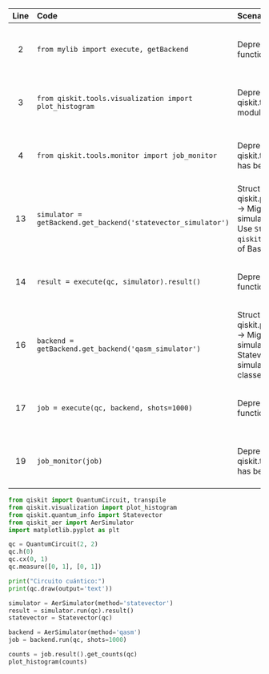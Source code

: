 | Line | Code | Scenario | Reference | Artifact | Refactoring |
| :--: | :--- | :------- | :-------: | :------- | :---------- |
| 2 | `from mylib import execute, getBackend` | Deprecation -> execute() function deprecated | qrn_tax_ddbb-d7e68a47-8d01-4433-a93c-1aebfca5d9f4 | execute() | `from qiskit import transpile` |
| 3 | `from qiskit.tools.visualization import plot_histogram` | Deprecation -> qiskit.tools.visualization module has been deprecated | qrn_tax_ddbb-4bc2d33a-666a-48ed-96d1-b12d38ea3acf | qiskit.tools.visualization | `from qiskit.visualization import plot_histogram` |
| 4 | `from qiskit.tools.monitor import job_monitor` | Deprecation -> qiskit.tools.monitor module has been deprecated | qrn_tax_ddbb-4bc2d33a-666a-48ed-96d1-b12d38ea3acf | qiskit.tools.monitor | |
| 13 | `simulator = getBackend.get_backend('statevector_simulator')` | Structural change<br>qiskit.providers.basic_provider -> Migration: Statevector simulator<br>Use `Statevector` from `qiskit.quantum_info` instead of BasicAer | qrn_tax_ddbb-09db4543-63a6-47dd-9cd7-097a6f9fe1a8 | BasicAer<br>statevector_simulator | `from qiskit.quantum_info import Statevector` |
| 14 | `result = execute(qc, simulator).result()` | Deprecation -> execute() function deprecated | qrn_tax_ddbb-48a35b67-b938-487b-aef2-7b4596ff4105 | execute() | `result = simulator.run(qc).result()` |
| 16 | `backend = getBackend.get_backend('qasm_simulator')` | Structural change<br>qiskit.providers.basic_provider -> Migration: basicaer simulators to basic_provider<br>Statevector, Unitary, QASM simulators replaced by new classes | qrn_tax_ddbb-dd54f269-d2e3-4a45-a285-a01443c4ccef | BasicAerProvider<br>QasmSimulatorPy<br>UnitarySimulatorPy<br>StatevectorSimulatorPy | `from qiskit_aer import AerSimulator` |
| 17 | `job = execute(qc, backend, shots=1000)` | Deprecation -> execute() function deprecated | qrn_tax_ddbb-48a35b67-b938-487b-aef2-7b4596ff4105 | execute() | `job = backend.run(qc, shots=1000)` |
| 19 | `job_monitor(job)` | Deprecation -> qiskit.tools.monitor module has been deprecated | qrn_tax_ddbb-4bc2d33a-666a-48ed-96d1-b12d38ea3acf | job_monitor() | |


```python
from qiskit import QuantumCircuit, transpile
from qiskit.visualization import plot_histogram
from qiskit.quantum_info import Statevector
from qiskit_aer import AerSimulator
import matplotlib.pyplot as plt

qc = QuantumCircuit(2, 2)
qc.h(0)
qc.cx(0, 1)
qc.measure([0, 1], [0, 1])

print("Circuito cuántico:")
print(qc.draw(output='text'))

simulator = AerSimulator(method='statevector')
result = simulator.run(qc).result()
statevector = Statevector(qc)

backend = AerSimulator(method='qasm')
job = backend.run(qc, shots=1000)

counts = job.result().get_counts(qc)
plot_histogram(counts)
```